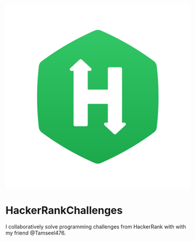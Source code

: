 ![alt text](https://github.com/shafay07/HackerRankChallenges/blob/master/HackerRank_logo.png)
# HackerRankChallenges
I collaboratively solve programming challenges from HackerRank with with my friend @Tamseel476. 
